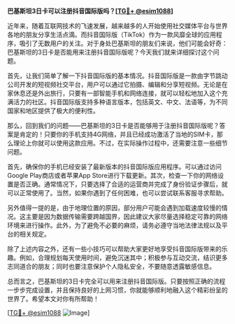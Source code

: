 **巴基斯坦3日卡可以注册抖音国际版吗？[[TG💪+ @esim1088](https://t.me/s/esim1088)]**

近年来，随着互联网技术的飞速发展，越来越多的人开始使用社交媒体平台与世界各地的朋友分享生活点滴。而抖音国际版（TikTok）作为一款风靡全球的应用程序，吸引了无数用户的关注。对于身处巴基斯坦的朋友们来说，他们可能会好奇：巴基斯坦的3日卡是否能用来注册抖音国际版呢？今天我们就来详细探讨这个问题。

首先，让我们简单了解一下抖音国际版的基本情况。抖音国际版是一款由字节跳动公司开发的短视频社交平台，用户可以通过它拍摄、编辑和分享短视频。无论是在家休息还是外出旅行，只要有一部智能手机和网络连接，就可以轻松地加入这个充满活力的社区。抖音国际版支持多种语言版本，包括英文、中文、法语等，为不同国家和地区提供了极大的便利性。

那么，回到我们的问题——巴基斯坦的3日卡是否能够用于注册抖音国际版呢？答案是肯定的！只要你的手机支持4G网络，并且已经成功激活了当地的SIM卡，那么理论上你就可以使用这款应用。不过，在实际操作过程中，还需要注意一些细节问题。

首先，确保你的手机已经安装了最新版本的抖音国际版应用程序。可以通过访问Google Play商店或者苹果App Store进行下载更新。其次，检查一下你的网络设置是否正确。通常情况下，只要选择了合适的运营商并完成了身份验证步骤后，就可以正常使用了。当然，如果你遇到了任何困难，也可以尝试联系客服寻求帮助。

另外值得一提的是，由于地理位置的原因，部分用户可能会遇到加载速度较慢的情况。这主要是因为数据传输需要跨越国界，因此建议大家尽量选择稳定可靠的网络环境来进行操作。此外，为了避免不必要的麻烦，请务必遵守当地法律法规以及平台的相关规定。

除了上述内容之外，还有一些小技巧可以帮助大家更好地享受抖音国际版带来的乐趣。例如，合理规划每天使用时间，避免沉迷其中；积极参与互动交流，结识更多志同道合的朋友；同时也要注意保护个人隐私安全，不要随意透露敏感信息。

总而言之，巴基斯坦的3日卡完全可以用来注册抖音国际版。只要按照正确的流程一步步完成设置，并且保持良好的上网习惯，你就能够顺利地融入这个精彩纷呈的世界了。希望本文对你有所帮助！

[[TG💪+ @esim1088](https://t.me/s/esim1088) ![Image](https://i.postimg.cc/4NQfJmqS/Snipaste-2025-05-13-00-14-12.png)]